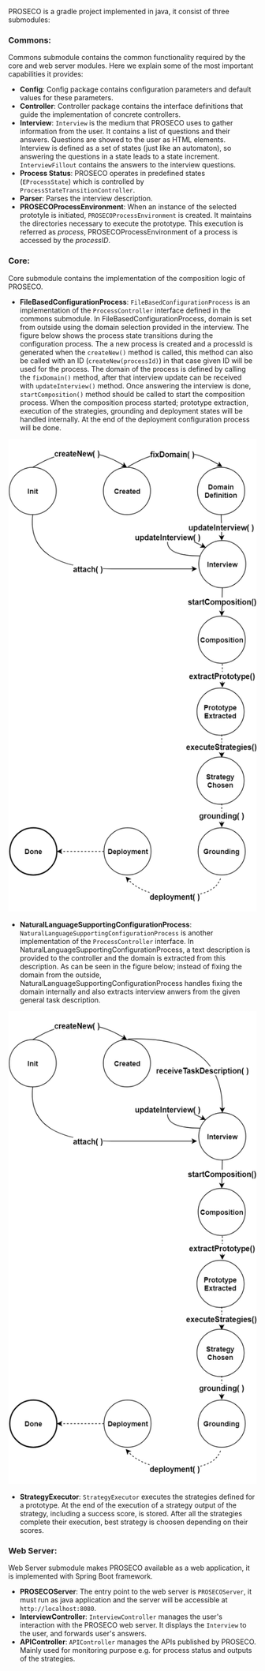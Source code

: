 PROSECO is a gradle project implemented in java, it consist of three submodules:
### Commons:
Commons submodule contains the common functionality required by the core and web server modules.
Here we explain some of the most important capabilities it provides:
- **Config**:
Config package contains configuration parameters and default values for these parameters. 
- **Controller**:
Controller package contains the interface definitions that guide the implementation of concrete controllers.
- **Interview**:
`Interview` is the medium that PROSECO uses to gather information from the user.
It contains a list of questions and their answers. Questions are showed to the user
as HTML elements. Interview is defined as a set of states (just like an automaton), 
so answering the questions in a state leads to a state increment. `InterviewFillout` contains the answers to the interview questions.
- **Process Status**:
PROSECO operates in predefined states (`EProcessState`) which is controlled by `ProcessStateTransitionController`.
- **Parser**: Parses the interview description.
- **PROSECOProcessEnvironment**: When an instance of the selected prototyle is initiated, `PROSECOProcessEnvironment` is created. 
It maintains the directories necessary to execute the prototype. This execution is referred as *process*, PROSECOProcessEnvironment of a process is accessed by the *processID*.

### Core:
Core submodule contains the implementation of the composition logic of PROSECO.

- **FileBasedConfigurationProcess**: `FileBasedConfigurationProcess` is an implementation of the `ProcessController` interface defined in the commons submodule.
In FileBasedConfigurationProcess, domain is set from outside using the domain selection provided in the interview. The figure below shows the process state transitions
during the configuration process. The a new process is created and a processId is generated when the `createNew()` method is called, this method can also be called with an ID (`createNew(processId)`)
in that case given ID will be used for the process. The domain of the process is defined by calling the `fixDomain()` method, after that interview update can be received with `updateInterview()` method.
Once answering the interview is done, `startComposition()` method should be called to start the composition process. When the composition process started; prototype extraction, execution of the strategies,
grounding and deployment states will be handled internally. At the end of the deployment configuration process will be done.


![alt text](img/file_based_pc.png "File Based Configuration Process")

- **NaturalLanguageSupportingConfigurationProcess**: `NaturalLanguageSupportingConfigurationProcess` is another implementation of the `ProcessController` interface.
In NaturalLanguageSupportingConfigurationProcess, a text description is provided to the controller and the domain is extracted from this description. As can be seen in the 
figure below; instead of fixing the domain from the outside, NaturalLanguageSupportingConfigurationProcess handles fixing the domain internally and also extracts interview anwers
from the given general task description.

![alt text](img/natural_language_pc.png "Natural Language Supporting Configuration Process")

- **StrategyExecutor**: `StrategyExecutor` executes the strategies defined for a prototype. At the end of the execution of a strategy output of the strategy, including 
a success score, is stored. After all the strategies complete their execution, best strategy is choosen depending on their scores.

### Web Server:
Web Server submodule makes PROSECO available as a web application, it is implemented with Spring Boot framework.
- **PROSECOServer**: The entry point to the web server is `PROSECOServer`, it must run as java application and the server will be accessible at `http://localhost:8080`.
- **InterviewController**: `InterviewController` manages the user's interaction with the PROSECO web server. It displays the `Interview` to the user, and forwards user's answers.
- **APIController**: `APIController` manages the APIs published by PROSECO. Mainly used for monitoring purpose e.g. for process status and outputs of the strategies.

